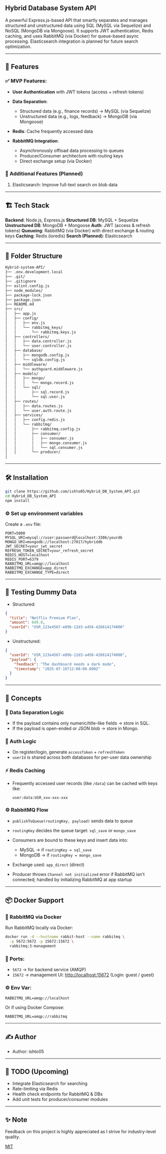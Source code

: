## Hybrid Database System API

A powerful Express.js-based API that smartly separates and manages structured and unstructured data using SQL (MySQL via Sequelize) and NoSQL (MongoDB via Mongoose). It supports JWT authentication, Redis caching, and uses RabbitMQ (via Docker) for queue-based async processing. Elasticsearch integration is planned for future search optimization.

---

## 🚀 Features

### ✅ MVP Features:

* **User Authentication** with JWT tokens (access + refresh tokens)
* **Data Separation**:

  * Structured data (e.g., finance records) → MySQL (via Sequelize)
  * Unstructured data (e.g., logs, feedback) → MongoDB (via Mongoose)
* **Redis**: Cache frequently accessed data
* **RabbitMQ Integration**:

  * Asynchronously offload data processing to queues
  * Producer/Consumer architecture with routing keys
  * Direct exchange setup (via Docker)

### 🧠 Additional Features (Planned)

1. Elasticsearch: Improve full-text search on blob data

---

## 🏗 Tech Stack

**Backend**: Node.js, Express.js
**Structured DB**: MySQL + Sequelize
**Unstructured DB**: MongoDB + Mongoose
**Auth**: JWT (access & refresh tokens)
**Queueing**: RabbitMQ (via Docker) with direct exchange & routing keys
**Caching**: Redis (ioredis)
**Search (Planned)**: Elasticsearch

---

## 📁 Folder Structure

```bash
Hybrid-system-API/
├── .env.development.local
├── .git/
├── .gitignore
├── eslint.config.js
├── node_modules/
├── package-lock.json
├── package.json
├── README.md
├── src/
│   ├── app.js
│   ├── config/
│   │   ├── env.js
│   │   └── rabbitmq_keys/
│   │       └── rabbitmq.keys.js
│   ├── controllers/
│   │   ├── data.controller.js
│   │   └── user.controller.js
│   ├── database/
│   │   ├── mongodb.config.js
│   │   └── sqldb.config.js
│   ├── middleware/
│   │   └── authguard.middleware.js
│   ├── models/
│   │   ├── mongo/
│   │   │   └── mongo.record.js
│   │   └── sql/
│   │       ├── sql.record.js
│   │       └── sql.user.js
│   ├── routes/
│   │   ├── data.routes.js
│   │   └── user.auth.route.js
│   ├── services/
│   │   ├── config.redis.js
│   │   └── rabbitmq/
│   │       ├── rabbitmq.config.js
│   │       ├── consumer/
│   │       │   ├── consumer.js
│   │       │   ├── mongo.consumer.js
│   │       │   └── sql.consumer.js
│   │       └── producer/
│
```

---

## 🛠 Installation

```bash
git clone https://github.com/ishto05/Hybrid_DB_System_API.git
cd Hybrid_DB_System_API
npm install
```

### ⚙️ Set up environment variables

Create a `.env` file:

```env
PORT=5000
MYSQL_URI=mysql://user:password@localhost:3306/yourdb
MONGO_URI=mongodb://localhost:27017/hybriddb
JWT_SECRET=your_jwt_secret
REFRESH_TOKEN_SECRET=your_refresh_secret
REDIS_HOST=localhost
REDIS_PORT=6379
RABBITMQ_URL=amqp://localhost
RABBITMQ_EXCHANGE=app_direct
RABBITMQ_EXCHANGE_TYPE=direct
```

---

## 🧚️ Testing Dummy Data

* Structured:

```json
{
  "title": "Netflix Premium Plan",
  "amount": 649.0,
  "userId": "USR_123e4567-e89b-12d3-a456-426614174000"
}
```

* Unstructured:

```json
{
  "userId": "USR_123e4567-e89b-12d3-a456-426614174000",
  "payload": {
    "feedback": "The dashboard needs a dark mode",
    "timestamp": "2025-07-16T12:00:00.000Z"
  }
}
```

---

## 🧠 Concepts

### 🔄 Data Separation Logic

* If the payload contains only numeric/title-like fields → store in SQL.
* If the payload is open-ended or JSON blob → store in Mongo.

### 🔐 Auth Logic

* On register/login, generate `accessToken` + `refreshToken`
* `userId` is shared across both databases for per-user data ownership

### ⚡ Redis Caching 

* Frequently accessed user records (like `/data`) can be cached with keys like:

  ```
  user:data:USR_xxx-xxx-xxx
  ```

### ⚙️ RabbitMQ Flow

* `publishToQueue(routingKey, payload)` sends data to queue
* `routingKey` decides the queue target: `sql_save` or `mongo_save`
* Consumers are bound to these keys and insert data into:

  * MySQL → if `routingKey = sql_save`
  * MongoDB → if `routingKey = mongo_save`
* Exchange used: `app_direct` (direct)
* Producer throws `Channel not initialized` error if RabbitMQ isn't connected; handled by initializing RabbitMQ at app startup

---

## 📦 Docker Support

### 🐇 RabbitMQ via Docker

Run RabbitMQ locally via Docker:

```bash
docker run -d --hostname rabbit-host --name rabbitmq \
  -p 5672:5672 -p 15672:15672 \
  rabbitmq:3-management
```

### 📂 Ports:

* `5672` → for backend service (AMQP)
* `15672` → management UI: [http://localhost:15672](http://localhost:15672) (Login: guest / guest)

### ⚙️ Env Var:

```env
RABBITMQ_URL=amqp://localhost
```

Or if using Docker Compose:

```env
RABBITMQ_URL=amqp://rabbitmq
```

---

## ✍️ Author

* Author: ishto05

---

## 📌 TODO (Upcoming)

* Integrate Elasticsearch for searching
* Rate-limiting via Redis
* Health check endpoints for RabbitMQ & DBs
* Add unit tests for producer/consumer modules

---

## ✨ Note

Feedback on this project is highly appreciated as I strive for industry-level quality.

[MIT](LICENSE)
